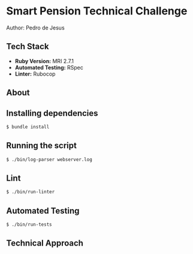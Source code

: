 # Smart Pension Technical Challenge
Author: Pedro de Jesus

## Tech Stack
- **Ruby Version:** MRI 2.7.1
- **Automated Testing:** RSpec
- **Linter:** Rubocop

## About


## Installing dependencies
```bash
$ bundle install
```

## Running the script
```bash
$ ./bin/log-parser webserver.log
```

## Lint
```bash
$ ./bin/run-linter
```

## Automated Testing
```bash
$ ./bin/run-tests
```

## Technical Approach

